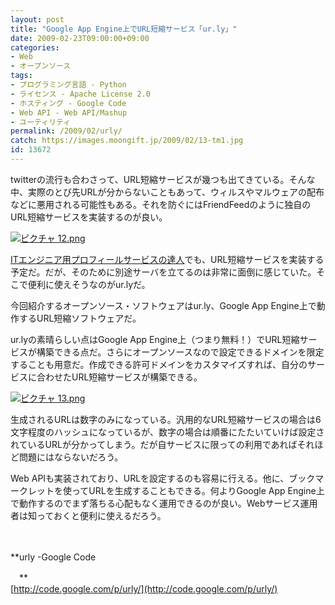 ```yaml
---
layout: post
title: "Google App Engine上でURL短縮サービス「ur.ly」"
date: 2009-02-23T09:00:00+09:00
categories:
- Web
- オープンソース
tags: 
- プログラミング言語 - Python
- ライセンス - Apache License 2.0
- ホスティング - Google Code
- Web API - Web API/Mashup
- ユーティリティ
permalink: /2009/02/urly/
catch: https://images.moongift.jp/2009/02/13-tm1.jpg
id: 13672
---
```

twitterの流行も合わさって、URL短縮サービスが幾つも出てきている。そんな中、実際のとび先URLが分からないこともあって、ウィルスやマルウェアの配布などに悪用される可能性もある。それを防ぐにはFriendFeedのように独自のURL短縮サービスを実装するのが良い。

  

[![ピクチャ 12.png](https://images.moongift.jp/2009/02/12-tm2.jpg)](https://images.moongift.jp/2009/02/124.png)

  

[ITエンジニア用プロフィールサービスの達人](http://tatsuj.in/)でも、URL短縮サービスを実装する予定だ。だが、そのために別途サーバを立てるのは非常に面倒に感じていた。そこで便利に使えそうなのがur.lyだ。

  

今回紹介するオープンソース・ソフトウェアはur.ly、Google App Engine上で動作するURL短縮ソフトウェアだ。

  
<!--more-->

ur.lyの素晴らしい点はGoogle App Engine上（つまり無料！）でURL短縮サービスが構築できる点だ。さらにオープンソースなので設定できるドメインを限定することも用意だ。作成できる許可ドメインをカスタマイズすれば、自分のサービスに合わせたURL短縮サービスが構築できる。

  

[![ピクチャ 13.png](https://images.moongift.jp/2009/02/13-tm1.jpg)](https://images.moongift.jp/2009/02/132.png)

  

生成されるURLは数字のみになっている。汎用的なURL短縮サービスの場合は6文字程度のハッシュになっているが、数字の場合は順番にたたいていけば設定されているURLが分かってしまう。だが自サービスに限っての利用であればそれほど問題にはならないだろう。

  

Web APIも実装されており、URLを設定するのも容易に行える。他に、ブックマークレットを使ってURLを生成することもできる。何よりGoogle App Engine上で動作するのでまず落ちる心配もなく運用できるのが良い。Webサービス運用者は知っておくと便利に使えるだろう。

  

　

  

**urly -Google Code  
  
　**  
  [http://code.google.com/p/urly/](http://code.google.com/p/urly/)

  
